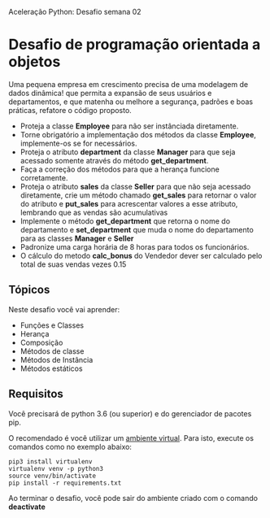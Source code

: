Aceleração Python: Desafio semana 02

# Desafio de programação orientada a objetos

Uma pequena empresa em crescimento precisa de uma modelagem de dados dinâmica! que permita a expansão de seus usuários e departamentos, e que matenha ou melhore a segurança, padrões e boas práticas, refatore o código proposto.
    
* Proteja a classe **Employee** para não ser instânciada diretamente.
* Torne obrigatório a implementação dos métodos da classe **Employee**, implemente-os se for necessários.
* Proteja o atributo **department** da classe **Manager** para que seja acessado somente através do método **get_department**.
* Faça a correção dos métodos para que a herança funcione corretamente.
* Proteja o atributo **sales** da classe **Seller** para que não seja acessado diretamente,
  crie um método chamado **get_sales** para retornar o valor do atributo e **put_sales** 
  para acrescentar valores a esse atributo, lembrando que as vendas são acumulativas
* Implemente o método **get_department** que retorna o nome do departamento e **set_department** 
  que muda o nome do departamento para as classes **Manager** e **Seller**
* Padronize uma carga horária de 8 horas para todos os funcionários.
* O cálculo do metodo **calc_bonus** do Vendedor dever ser calculado pelo total de suas vendas vezes 0.15


## Tópicos

Neste desafio você vai aprender:

* Funções e Classes
* Herança
* Composição
* Métodos de classe
* Métodos de Instância
* Métodos estáticos

## Requisitos

Você precisará de python 3.6 (ou superior) e do gerenciador de pacotes pip.

O recomendado é você utilizar um [ambiente virtual](https://pythonacademy.com.br/blog/python-e-virtualenv-como-programar-em-ambientes-virtuais). Para isto, execute os comandos como no exemplo abaixo:

    pip3 install virtualenv
    virtualenv venv -p python3
    source venv/bin/activate 
    pip install -r requirements.txt

Ao terminar o desafio, você pode sair do ambiente criado com o comando **deactivate**
